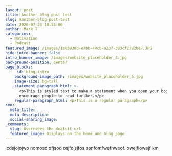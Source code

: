 ```yaml
---
layout: post
title: Another blog post test
slug: Another-blog-post-test
date: 2020-07-23 10:53:00
author: Mark T
categories:
  - Motivation
  - Podcast
featured_image: /images/1a8b930d-e7bb-44cb-a237-383cf2782be7.JPG
hide-intro-banner: false
intro_banner_image: /images/website_placeholder_3.jpg
background-position: center
page_blocks:
  - _id: blog-intro
    background-image_path: /images/website_placeholder_5.jpg
    image-size: bg-tall
    statement-paragraph_html: >-
      <p>This is styled text to make a statement when you open your bog post to
      encourage people to read further.</p>
    regular-paragraph_html: <p>This is a regular paragraph</p>
seo:
  meta-title:
  meta-description:
  social-sharing_image:
_comments:
  slug: Overrides the deafult url
  featured_image: Displays on the home and blog page
---
```


icdsjojojwo nomosd ofjsod osjfoisjfos sonfomfwefnweof. owejfiowejf km
